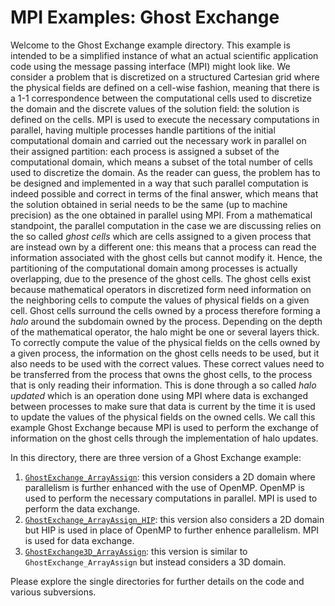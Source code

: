 # MPI Examples: Ghost Exchange

Welcome to the Ghost Exchange example directory. This example is intended to be a simplified instance of what an actual scientific application code using the message passing interface (MPI) might look like. We consider a problem that is discretized on a structured Cartesian grid where the physical fields are defined on a cell-wise fashion, meaning that there is a 1-1 correspondence between the computational cells used to discretize the domain and the discrete values of the solution field: the solution is defined on the cells. MPI is used to execute the necessary computations in parallel, having multiple processes handle partitions of the initial computational domain and carried out the necessary work in parallel on their assigned partition: each process is assigned a subset of the computational domain, which means a subset of the total number of cells used to discretize the domain. As the reader can guess, the problem has to be designed and implemented in a way that such parallel computation is indeed possible and correct in terms of the final answer, which means that the solution obtained in serial needs to be the same (up to machine precision) as the one obtained in parallel using MPI. From a mathematical standpoint, the parallel computation in the case we are discussing relies on the so called <i>ghost cells</i> which are cells assigned to a given process that are instead own by a different one: this means that a process can read the information associated with the ghost cells but cannot modify it. Hence, the partitioning of the computational domain among processes is actually overlapping, due to the presence of the ghost cells. The ghost cells exist because mathematical operators in discretized form need information on the neighboring cells to compute the values of physical fields on a given cell. Ghost cells surround the cells owned by a process therefore forming a <i>halo</i> around the subdomain owned by the process. Depending on the depth of the mathematical operator, the halo might be one or several layers thick. To correctly compute the value of the physical fields on the cells owned by a given process, the information on the ghost cells needs to be used, but it also needs to be used with the correct values. These correct values need to be transferred from the process that owns the ghost cells, to the process that is only reading their information. This is done through a so called <i>halo updated</i> which is an operation done using MPI where data is exchanged between processes to make sure that data is current by the time it is used to update the values of the physical fields on the owned cells. We call this example Ghost Exchange because MPI is used to perform the exchange of information on the ghost cells through the implementation of halo updates.

In this directory, there are three version of a Ghost Exchange example:
1. [`GhostExchange_ArrayAssign`](https://github.com/amd/HPCTrainingExamples/tree/main/MPI-examples/GhostExchange/GhostExchange_ArrayAssign): this version considers a 2D domain where parallelism is further enhanced with the use of OpenMP. OpenMP is used to perform the necessary computations in parallel. MPI is used to perform the data exchange.
2. [`GhostExchange_ArrayAssign_HIP`](https://github.com/amd/HPCTrainingExamples/tree/main/MPI-examples/GhostExchange/GhostExchange_ArrayAssign_HIP): this version also considers a 2D domain but HIP is used in place of OpenMP to further enhence parallelism. MPI is used for data exchange.
3. [`GhostExchange3D_ArrayAssign`](https://github.com/amd/HPCTrainingExamples/tree/main/MPI-examples/GhostExchange/GhostExchange3D_ArrayAssign): this version is similar to `GhostExchange_ArrayAssign` but instead considers a 3D domain.

Please explore the single directories for further details on the code and various subversions.
